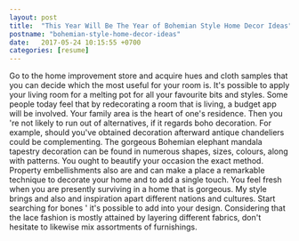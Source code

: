 ```yaml
---
layout: post
title:  "This Year Will Be The Year of Bohemian Style Home Decor Ideas"
postname: "bohemian-style-home-decor-ideas"
date:   2017-05-24 10:15:55 +0700
categories: [resume]
---
```

Go to the home improvement store and acquire hues and cloth samples that you can decide which the most useful for your room is. It's possible to apply your living room for a melting pot for all your favourite bits and styles. Some people today feel that by redecorating a room that is living, a budget app will be involved. Your family area is the heart of one's residence. Then you 're not likely to run out of alternatives, if it regards boho decoration. For example, should you've obtained decoration afterward antique chandeliers could be complementing. The gorgeous Bohemian elephant mandala tapestry decoration can be found in numerous shapes, sizes, colours, along with patterns. You ought to beautify your occasion the exact method. Property embellishments also are and can make a place a remarkable technique to decorate your home and to add a single touch. You feel fresh when you are presently surviving in a home that is gorgeous. My style brings and also and inspiration apart different nations and cultures. Start searching for bones ' it's possible to add into your design. Considering that the lace fashion is mostly attained by layering different fabrics, don't hesitate to likewise mix assortments of furnishings.
